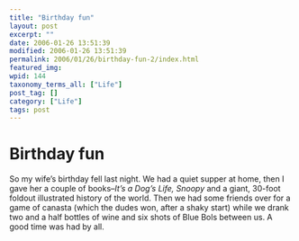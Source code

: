 ```yaml
---
title: "Birthday fun"
layout: post
excerpt: ""
date: 2006-01-26 13:51:39
modified: 2006-01-26 13:51:39
permalink: 2006/01/26/birthday-fun-2/index.html
featured_img: 
wpid: 144
taxonomy_terms_all: ["Life"]
post_tag: []
category: ["Life"]
tags: post
---
```


# Birthday fun

So my wife’s birthday fell last night. We had a quiet supper at home, then I gave her a couple of books–*It’s a Dog’s Life, Snoopy* and a giant, 30-foot foldout illustrated history of the world. Then we had some friends over for a game of canasta (which the dudes won, after a shaky start) while we drank two and a half bottles of wine and six shots of Blue Bols between us. A good time was had by all.